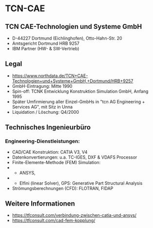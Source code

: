 # TCN-CAE

## TCN CAE-Technologien und Systeme GmbH
- D-44227 Dortmund (Eichlinghofen), Otto-Hahn-Str. 20
- Amtsgericht Dortmund HRB 9257
- IBM Partner (HW- & SW-Vertrieb) 

## Legal
- https://www.northdata.de/TCN+CAE-Technologien+und+Systeme+GmbH,+Dortmund/HRB+9257
- GmbH-Eintragung: Mitte 1990
- Spin-off: TCNK Entwicklung Konstruktion Simulation GmbH, Anfang 1995 
- Später Umfirmierung aller Einzel-GmbHs in "tcn AG Engineering + Services AG", mit Sitz in Unna
- Liquidation / Löschung: Q4/2000 

## Technisches Ingenieurbüro 

### Engineering-Dienstleistungen:
- CAD/CAE Konstruktion: CATIA V3, V4
- Datenkonvertierungen: u.a. TC-IGES, DXF & VDAFS Processor
- Finite-Elemente-Methode (FEM) Simulation:
- - ANSYS,
- - Elfini (linear Solver), GPS: Generative Part Structural Analysis 
- Strömungsberechnungen (CFD): FLOTRAN, FIDAP

## Weitere Informationen
- https://tfconsult.com/verbindung-zwischen-catia-und-ansys/
- https://tfconsult.com/cad-fem-kopplung/

